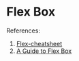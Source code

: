 # Flex Box






References:  
1. [Flex-cheatsheet](https://yoksel.github.io/flex-cheatsheet/) 
2. [A Guide to Flex Box](https://css-tricks.com/snippets/css/a-guide-to-flexbox/) 
